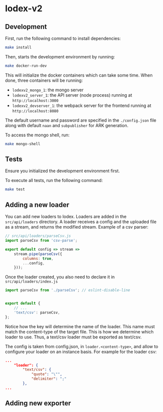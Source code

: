 # lodex-v2

## Development

First, run the following command to install dependencies:
```sh
make install
```

Then, starts the development environment by running:
```sh
make docker-run-dev
```

This will initialize the docker containers which can take some time.
When done, three containers will be running:

- `lodexv2_mongo_1`: the mongo server
- `lodexv2_server_1`: the API server (node process) running at `http://localhost:3000`
- `lodexv2_devserver_1`: the webpack server for the frontend running at `http://localhost:8080`

The default username and password are specified in the `./config.json` file along with default `naan` and `subpublisher` for ARK generation.

To access the mongo shell, run:
```sh
make mongo-shell
```

## Tests

Ensure you initialized the development environment first.

To execute all tests, run the following command:
```sh
make test
```

## Adding a new loader

You can add new loaders to lodex.
Loaders are added in the `src/api/loaders` directory.
A loader receives a config and the uploaded file as a stream, and returns the modified stream.
Example of a csv parser:
```js
// src/api/loaders/parseCsv.js
import parseCsv from 'csv-parse';

export default config => stream =>
    stream.pipe(parseCsv({
        columns: true,
        ...config,
    }));
```
Once the loader created, you also need to declare it in `src/api/loaders/index.js`
```js
import parseCsv from './parseCsv'; // eslint-disable-line


export default {
    // ...
    'text/csv': parseCsv,
};

```
Notice how the key will determine the name of the loader.
This name must match the content-type of the target file.
This is how we determine which loader to use.
Thus, a text/csv loader must be exported as text/csv.

The config is taken from config.json, in `loader.<content-type>`, and allow to configure your loader on an instance basis.
For example for the loader csv:
```json
...
    "loader": {
        "text/csv": {
            "quote": "\"",
            "delimiter": ";"
        },
...
```

## Adding new exporter
